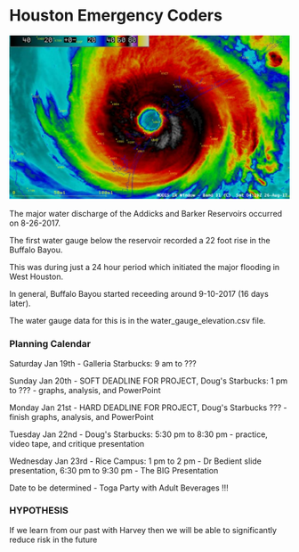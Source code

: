 # Houston Emergency Coders

![Harvey](images/harvey.jpg)

The major water discharge of the Addicks and Barker Reservoirs occurred on 8-26-2017.

The first water gauge below the reservoir recorded a 22 foot rise in the Buffalo Bayou.

This was during just a 24 hour period which initiated the major flooding in West Houston.

In general, Buffalo Bayou started receeding around 9-10-2017 (16 days later).

The water gauge data for this is in the water_gauge_elevation.csv file.

### Planning Calendar

Saturday Jan 19th - Galleria Starbucks: 9 am to ???

Sunday Jan 20th - SOFT DEADLINE FOR PROJECT, Doug's Starbucks: 1 pm to ??? - graphs, analysis, and PowerPoint

Monday Jan 21st - HARD DEADLINE FOR PROJECT, Doug's Starbucks ??? - finish graphs, analysis, and PowerPoint

Tuesday Jan 22nd - Doug's Starbucks: 5:30 pm to 8:30 pm - practice, video tape, and critique presentation

Wednesday Jan 23rd - Rice Campus: 1 pm to 2 pm - Dr Bedient slide presentation, 6:30 pm to 9:30 pm - The BIG Presentation

Date to be determined - Toga Party with Adult Beverages !!!


### HYPOTHESIS

If we learn from our past with Harvey then we will be able to significantly reduce risk in the future
